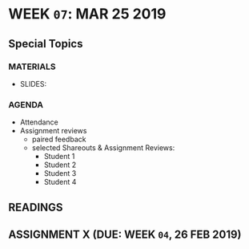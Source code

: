 # WEEK `07`: MAR 25 2019
## Special Topics

> 


### MATERIALS
- SLIDES: 

### AGENDA

- Attendance
- Assignment reviews
  - paired feedback
  - selected Shareouts & Assignment Reviews:
    + Student 1
    + Student 2
    + Student 3
    + Student 4



## READINGS


## ASSIGNMENT X (DUE: WEEK `04`, 26 FEB 2019)

